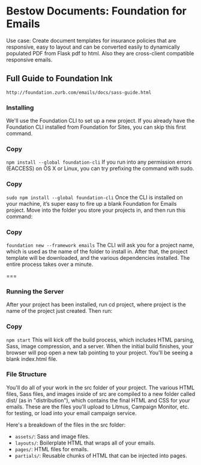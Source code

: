 # Bestow Documents: Foundation for Emails 
 Use case: Create document templates for insurance policies that are responsive, easy to layout and can be converted easily to dynamically populated PDF from Flask pdf to html. Also they are cross-client compatible responsive emails.
 
## Full Guide to Foundation Ink
`http://foundation.zurb.com/emails/docs/sass-guide.html`

### Installing
We'll use the Foundation CLI to set up a new project. If you already have the Foundation CLI installed from Foundation for Sites, you can skip this first command.

### Copy
`npm install --global foundation-cli`
If you run into any permission errors (EACCESS) on OS X or Linux, you can try prefixing the command with sudo.

### Copy
`sudo npm install --global foundation-cli`
Once the CLI is installed on your machine, it’s super easy to fire up a blank Foundation for Emails project. Move into the folder you store your projects in, and then run this command:

### Copy
`foundation new --framework emails`
The CLI will ask you for a project name, which is used as the name of the folder to install in. After that, the project template will be downloaded, and the various dependencies installed. The entire process takes over a minute.

===

### Running the Server
After your project has been installed, run cd project, where project is the name of the project just created. Then run:

### Copy
`npm start`
This will kick off the build process, which includes HTML parsing, Sass, image compression, and a server. When the initial build finishes, your browser will pop open a new tab pointing to your project. You'll be seeing a blank index.html file.

### File Structure
You'll do all of your work in the src folder of your project. The various HTML files, Sass files, and images inside of src are compiled to a new folder called dist/ (as in "distribution"), which contains the final HTML and CSS for your emails. These are the files you'll upload to Litmus, Campaign Monitor, etc. for testing, or load into your email campaign service.

Here's a breakdown of the files in the src folder:

* `assets/`: Sass and image files.
* `layouts/`: Boilerplate HTML that wraps all of your emails.
* `pages/`: HTML files for emails.
* `partials/`: Reusable chunks of HTML that can be injected into pages.
